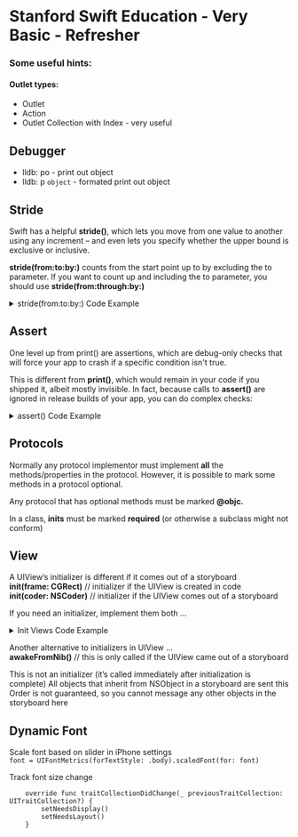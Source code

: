#  Stanford Swift Education - Very Basic - Refresher

### Some useful hints:

#### **Outlet types:** 
 - Outlet
 - Action
 - Outlet Collection with Index - very useful



## Debugger

- lldb: po  - print out object
- lldb: p `object` - formated print out object


## Stride

Swift has a helpful **stride()**, which lets you move from one value to another using any increment – and even lets you specify whether the upper bound is exclusive or inclusive.

**stride(from:to:by:)** counts from the start point up to by excluding the to parameter. If you want to count up and including the to parameter, you should use **stride(from:through:by:)**

<details>
  <summary markdown="span">stride(from:to:by:) Code Example</summary>

```
for i in stride(from: 0, to: 0.5, by: 0.1) {
    print(i)
}
```
</details>


## Assert

One level up from print() are assertions, which are debug-only checks that will force your app to crash if a specific condition isn't true.

This is different from **print()**, which would remain in your code if you shipped it, albeit mostly invisible. In fact, because calls to **assert()** are ignored in release builds of your app, you can do complex checks:

       
<details>
  <summary markdown="span">assert() Code Example</summary>

```
assert(myReallySlowMethod() == true, "The slow method returned false, which is a bad thing!")
```
</details>


## Protocols

Normally any protocol implementor must implement **all** the methods/properties in the protocol.
However, it is possible to mark some methods in a protocol optional.

Any protocol that has optional methods must be marked **@objc.**


In a class, **inits** must be marked **required** (or otherwise a subclass might not conform)


## View

A UIView’s initializer is different if it comes out of a storyboard<br/>
**init(frame: CGRect)** // initializer if the UIView is created in code <br/>
**init(coder: NSCoder)** // initializer if the UIView comes out of a storyboard

If you need an initializer, implement them both ...
<details>
  <summary markdown="span">Init Views Code Example</summary>

```
func setup() { ... }

override init(frame: CGRect) {  // a designated initializer
    super.init(frame: frame)
    setup()                     // might have to be before super.init
}

required init?(coder aDecoder: NSCoder) { // a required, failable initializer
    super.init(coder: aDecoder)
    setup()
}

```
</details>

Another alternative to initializers in UIView ...<br/>
**awakeFromNib()** // this is only called if the UIView came out of a storyboard

This is not an initializer (it’s called immediately after initialization is complete)
All objects that inherit from NSObject in a storyboard are sent this
Order is not guaranteed, so you cannot message any other objects in the storyboard here



## Dynamic Font

Scale font based on slider in iPhone settings</br>
```font = UIFontMetrics(forTextStyle: .body).scaledFont(for: font)```

Track font size change</br>
```
    override func traitCollectionDidChange(_ previousTraitCollection: UITraitCollection?) {
        setNeedsDisplay()
        setNeedsLayout()
    }
```
        

